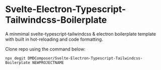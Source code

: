 # Svelte-Electron-Typescript-Tailwindcss-Boilerplate
 A minmimal svelte-typescript-tailwindcss & electron boilerplate template with built in hot-reloading and code formatting.

Clone repo using the command below:
```
npx degit DMDComposer/Svelte-Electron-Typescript-Tailwindcss-Boilerplate NEWPROJECTNAME
```